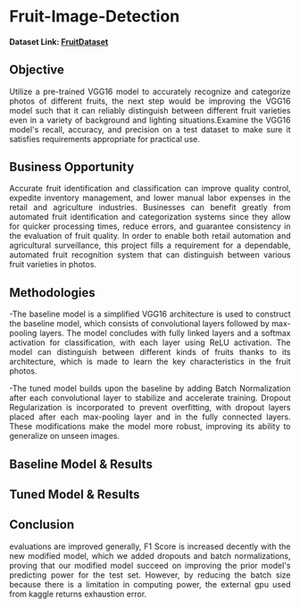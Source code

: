 # Fruit-Image-Detection

#### Dataset Link: [FruitDataset](https://www.kaggle.com/datasets/corneliuskarel/data-uts-2-0-1/settings)

## Objective
<p align="justify">Utilize a pre-trained VGG16 model to accurately recognize and categorize photos of different fruits, the next step would be improving the VGG16 model such that it can reliably distinguish between different fruit varieties even in a variety of background and lighting situations.Examine the VGG16 model's recall, accuracy, and precision on a test dataset to make sure it satisfies requirements appropriate for practical use. </p>

## Business Opportunity
<p align="justify">Accurate fruit identification and classification can improve quality control, expedite inventory management, and lower manual labor expenses in the retail and agriculture industries. Businesses can benefit greatly from automated fruit identification and categorization systems since they allow for quicker processing times, reduce errors, and guarantee consistency in the evaluation of fruit quality. In order to enable both retail automation and agricultural surveillance, this project fills a requirement for a dependable, automated fruit recognition system that can distinguish between various fruit varieties in photos. 

## Methodologies
<p align="justify">-The baseline model is a simplified VGG16 architecture is used to construct the baseline model, which consists of convolutional layers followed by max-pooling layers. The model concludes with fully linked layers and a softmax activation for classification, with each layer using ReLU activation. The model can distinguish between different kinds of fruits thanks to its architecture, which is made to learn the key characteristics in the fruit photos.</p>
<p align="justify">-The tuned model builds upon the baseline by adding Batch Normalization after each convolutional layer to stabilize and accelerate training. Dropout Regularization is incorporated to prevent overfitting, with dropout layers placed after each max-pooling layer and in the fully connected layers. These modifications make the model more robust, improving its ability to generalize on unseen images.</p>

## Baseline Model & Results

## Tuned Model & Results

## Conclusion
<p align="justify">evaluations are improved generally, F1 Score is increased decently with the new modified model, which we added dropouts and batch normalizations, proving that our modified model succeed on improving the prior model's predicting power for the test set. However, by reducing the batch size because there is a limitation in computing power, the external gpu used from kaggle returns exhaustion error.</p>
